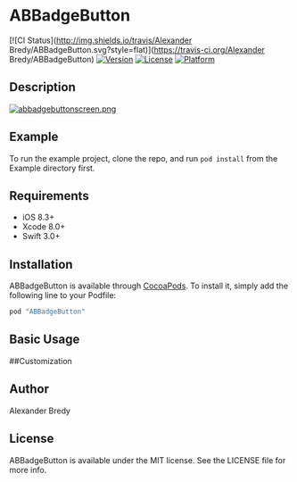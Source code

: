 # ABBadgeButton

[![CI Status](http://img.shields.io/travis/Alexander Bredy/ABBadgeButton.svg?style=flat)](https://travis-ci.org/Alexander Bredy/ABBadgeButton)
[![Version](https://img.shields.io/cocoapods/v/ABBadgeButton.svg?style=flat)](http://cocoapods.org/pods/ABBadgeButton)
[![License](https://img.shields.io/cocoapods/l/ABBadgeButton.svg?style=flat)](http://cocoapods.org/pods/ABBadgeButton)
[![Platform](https://img.shields.io/cocoapods/p/ABBadgeButton.svg?style=flat)](http://cocoapods.org/pods/ABBadgeButton)

## Description

[![abbadgebuttonscreen.png](https://s18.postimg.org/6uqqmjhxl/abbadgebuttonscreen.png)](https://postimg.org/image/pn2lq4ebp/)

## Example

To run the example project, clone the repo, and run `pod install` from the Example directory first.

## Requirements

- iOS 8.3+
- Xcode 8.0+
- Swift 3.0+

## Installation

ABBadgeButton is available through [CocoaPods](http://cocoapods.org). To install
it, simply add the following line to your Podfile:

```ruby
pod "ABBadgeButton"
```

## Basic Usage

##Customization

## Author

Alexander Bredy

## License

ABBadgeButton is available under the MIT license. See the LICENSE file for more info.
